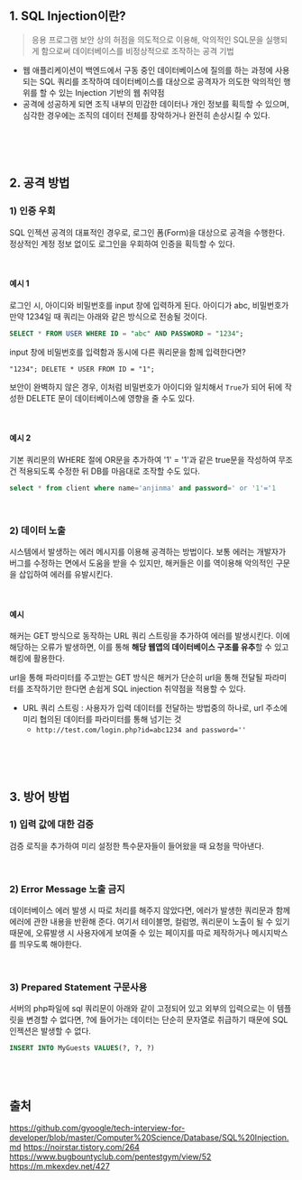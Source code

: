 ## 1. SQL Injection이란?
>응용 프로그램 보안 상의 허점을 의도적으로 이용해, 악의적인 SQL문을 실행되게 함으로써 데이터베이스를 비정상적으로 조작하는 공격 기법

- 웹 애플리케이션이 백엔드에서 구동 중인 데이터베이스에 질의를 하는 과정에 사용되는 SQL 쿼리를 조작하여 데이터베이스를 대상으로 공격자가 의도한 악의적인 행위를 할 수 있는 Injection 기반의 웹 취약점
- 공격에 성공하게 되면 조직 내부의 민감한 데이터나 개인 정보를 획득할 수 있으며, 심각한 경우에는 조직의 데이터 전체를 장악하거나 완전히 손상시킬 수 있다. 

<br><br><br>

## 2. 공격 방법
### 1) 인증 우회
SQL 인젝션 공격의 대표적인 경우로, 로그인 폼(Form)을 대상으로 공격을 수행한다. 정상적인 계정 정보 없이도 로그인을 우회하여 인증을 획득할 수 있다.

<br>

#### 예시 1

로그인 시, 아이디와 비밀번호를 input 창에 입력하게 된다. 아이디가 abc, 비밀번호가 만약 1234일 때 쿼리는 아래와 같은 방식으로 전송될 것이다.
```sql
SELECT * FROM USER WHERE ID = "abc" AND PASSWORD = "1234";
```
input 창에 비밀번호를 입력함과 동시에 다른 쿼리문을 함께 입력한다면?
```
"1234"; DELETE * USER FROM ID = "1";
```
보안이 완벽하지 않은 경우, 이처럼 비밀번호가 아이디와 일치해서 `True`가 되어 뒤에 작성한 DELETE 문이 데이터베이스에 영향을 줄 수도 있다.

<br>

#### 예시 2
기본 쿼리문의 WHERE 절에 OR문을 추가하여 '1' = '1'과 같은 true문을 작성하여 무조건 적용되도록 수정한 뒤 DB를 마음대로 조작할 수도 있다.

```sql
select * from client where name='anjinma' and password=' or '1'='1
```

<br>

### 2) 데이터 노출

시스템에서 발생하는 에러 메시지를 이용해 공격하는 방법이다. 보통 에러는 개발자가 버그를 수정하는 면에서 도움을 받을 수 있지만, 해커들은 이를 역이용해 악의적인 구문을 삽입하여 에러를 유발시킨다.

<br>

#### 예시

해커는 GET 방식으로 동작하는 URL 쿼리 스트링을 추가하여 에러를 발생시킨다. 이에 해당하는 오류가 발생하면, 이를 통해 **해당 웹앱의 데이터베이스 구조를 유추**할 수 있고 해킹에 활용한다.

url을 통해 파라미터를 주고받는 GET 방식은 해커가 단순히 url을 통해 전달될 파라미터를 조작하기만 한다면 손쉽게 SQL injection 취약점을 적용할 수 있다.

- URL 쿼리 스트링 : 사용자가 입력 데이터를 전달하는 방법중의 하나로, url 주소에 미리 협의된 데이터를 파라미터를 통해 넘기는 것
	- `http://test.com/login.php?id=abc1234 and password=''` 


<br><br><br>


## 3. 방어 방법
### 1) 입력 값에 대한 검증
검증 로직을 추가하여 미리 설정한 특수문자들이 들어왔을 때 요청을 막아낸다.

<br>

### 2) Error Message 노출 금지
데이터베이스 에러 발생 시 따로 처리를 해주지 않았다면, 에러가 발생한 쿼리문과 함께 에러에 관한 내용을 반환해 준다. 여기서 테이블명, 컬럼명, 쿼리문이 노출이 될 수 있기 때문에, 오류발생 시 사용자에게 보여줄 수 있는 페이지를 따로 제작하거나 메시지박스를 띄우도록 해야한다.

<br>

### 3) Prepared Statement 구문사용

서버의 php파일에 sql 쿼리문이 아래와 같이 고정되어 있고 외부의 입력으로는 이 템플릿을 변경할 수 없다면, ?에 들어가는 데이터는 단순히 문자열로 취급하기 때문에 SQL 인젝션은 발생할 수 없다.

```sql
INSERT INTO MyGuests VALUES(?, ?, ?)
```



<br><br>

## 출처
https://github.com/gyoogle/tech-interview-for-developer/blob/master/Computer%20Science/Database/SQL%20Injection.md
https://noirstar.tistory.com/264
https://www.bugbountyclub.com/pentestgym/view/52
https://m.mkexdev.net/427
